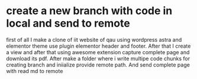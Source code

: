 ﻿# create a new branch with code in local and send to remote
 first of all I make a clone of iit website of qau using wordpress astra and elementor theme
 use plugin elementor header and footer.
 After that I create a view and after that using awesome extension capture complete page
 and download its pdf.
 After make a folder where i write multipe code chunks for creating branch
 and iniialize provide remote path.
 And send complete page with read md to remote
